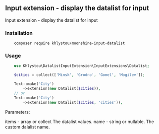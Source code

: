 ## Input extension - display the datalist for input

Input extension - display the datalist for input

### Installation

```
    composer require khlystou/moonshine-input-datalist
```

### Usage

```php
    use Khlystou\DatalistInputExtension\InputExtensions\Datalist;

    $cities = collect(['Minsk', 'Grodno', 'Gomel', 'Mogilev']);

    Text::make('City')
        ->extension(new Datalist($cities)),
    // or
    Text::make('City')
        ->extension(new Datalist($cities, 'cities')),
```
Parameters:

items - array or collect The datalist values.
name - string or nullable. The custom dalalist name.
